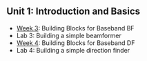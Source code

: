 Unit 1: Introduction and Basics
------

* [Week 3](Week3.ipynb): Building Blocks for Baseband BF
* Lab 3: Building a simple beamformer
* [Week 4](Week4.ipynb): Building Blocks for Baseband DF
* Lab 4: Building a simple direction finder
